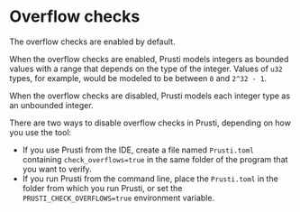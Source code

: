 # Overflow checks

The overflow checks are enabled by default.

When the overflow checks are enabled, Prusti models integers as bounded values with a range that depends on the type of the integer. Values of `u32` types, for example, would be modeled to be between `0` and `2^32 - 1`.

When the overflow checks are disabled, Prusti models each integer type as an unbounded integer.

There are two ways to disable overflow checks in Prusti, depending on how you use the tool:

- If you use Prusti from the IDE, create a file named `Prusti.toml` containing `check_overflows=true` in the same folder of the program that you want to verify.
- If you run Prusti from the command line, place the `Prusti.toml` in the folder from which you run Prusti, or set the `PRUSTI_CHECK_OVERFLOWS=true` environment variable.
